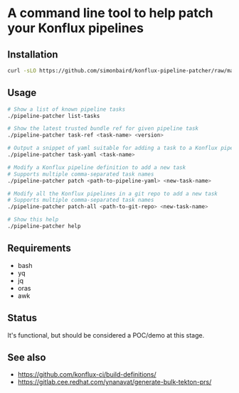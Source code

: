 
# A command line tool to help patch your Konflux pipelines

## Installation

```bash
curl -sLO https://github.com/simonbaird/konflux-pipeline-patcher/raw/main/pipeline-patcher && chmod a+x ./pipeline-patcher
```

## Usage

```bash
# Show a list of known pipeline tasks
./pipeline-patcher list-tasks

# Show the latest trusted bundle ref for given pipeline task
./pipeline-patcher task-ref <task-name> <version>

# Output a snippet of yaml suitable for adding a task to a Konflux pipeline
./pipeline-patcher task-yaml <task-name>

# Modify a Konflux pipeline definition to add a new task
# Supports multiple comma-separated task names
./pipeline-patcher patch <path-to-pipeline-yaml> <new-task-name>

# Modify all the Konflux pipelines in a git repo to add a new task
# Supports multiple comma-separated task names
./pipeline-patcher patch-all <path-to-git-repo> <new-task-name>

# Show this help
./pipeline-patcher help
```

## Requirements

* bash
* yq
* jq
* oras
* awk

## Status

It's functional, but should be considered a POC/demo at this stage.

## See also

* <https://github.com/konflux-ci/build-definitions/>
* <https://gitlab.cee.redhat.com/ynanavat/generate-bulk-tekton-prs/>
